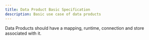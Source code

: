 ```yaml
---
title: Data Product Basic Specification
description: Basic use case of data products
---
```


Data Products should have a mapping, runtime, connection and store associated with it.